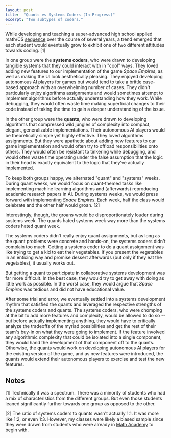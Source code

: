 ```yaml
---
layout: post
title:  "Quants vs Systems Coders (In Progress)"
excerpt: "Two subtypes of coders."
---
```


While developing and teaching a super-advanced high school applied math/CS <a href="https://www.eurisko.us/" target="_blank">sequence</a> over the course of several years, a trend emerged that each student would eventually grow to exhibit one of two different attitudes towards coding. [1]

In one group were the <b>systems coders</b>, who were drawn to developing tangible systems that they could interact with in "cool" ways. They loved adding new features to our implementation of the game <i>Space Empires</i>, as well as making the UI look aesthetically pleasing. They enjoyed developing autonomous AI players for games but would tend to take a brittle case-based approach with an overwhelming number of cases. They didn't particularly enjoy algorithms assignments and would sometimes attempt to implement algorithms before actually understanding how they work. While debugging, they would often waste time making superficial changes to their code instead of taking the time to gain a deeper understanding of the issue.

In the other group were the <b>quants</b>, who were drawn to developing algorithms that compressed wild jungles of complexity into compact, elegant, generalizable implementations. Their autonomous AI players would be theoretically simple yet highly effective. They loved algorithms assignments. But they were apathetic about adding new features to our game implementation and would often try to offload responsibilities onto others. They would often be resistant to tinkering while debugging, and would often waste time operating under the false assumption that the logic in their head is exactly equivalent to the logic that they've actually implemented.

To keep both groups happy, we alternated "quant" and "systems" weeks. During quant weeks, we would focus on quant-themed tasks like implementing machine learning algorithms and (afterwards) reproducing academic research papers in AI. During systems weeks, we would press forward with implementing <i>Space Empires</i>. Each week, half the class would celebrate and the other half would groan. [2]

Interestingly, though, the groans would be disproportionately louder during systems week. The quants hated systems week way more than the systems coders hated quant week.

The systems coders didn't really enjoy quant assignments, but as long as the quant problems were concrete and hands-on, the systems coders didn't complain too much. Getting a systems coder to do a quant assignment was like trying to get a kid to eat their vegetables. If you present the vegetables in an enticing way and promise dessert afterwards (but only if they eat the vegetables), it usually works out.

But getting a quant to participate in collaborative systems development was far more difficult. In the best case, they would try to get away with doing as little work as possible. In the worst case, they would argue that <i>Space Empires</i> was tedious and did not have educational value. 

After some trial and error, we eventually settled into a systems development rhythm that satisfied the quants and leveraged the respective strengths of the systems coders and quants. The systems coders, who were chomping at the bit to add more features and complexity, would be allowed to do so -- but before actually implementing anything, they would have to critically analyze the tradeoffs of the myriad possibilities and get the rest of their team's buy-in on what they were going to implement. If the feature involved any algorithmic complexity that could be isolated into a single component, they would hand the development of that component off to the quants. Otherwise, the quants would work on developing autonomous AI players for the existing version of the game, and as new features were introduced, the quants would extend their autonomous players to exercise and test the new features.

<h2>Notes</h2>

[1] Technically it was a spectrum. There was a minority of students who had a mix of characteristics from the different groups. But even those students leaned significantly further towards one group as opposed to the other.

[2] The ratio of systems coders to quants wasn't actually 1:1. It was more like 1:2, or even 1:3. However, my classes were likely a biased sample since they were drawn from students who were already in <a href="https://www.mathacademy.us/" target="_blank">Math Academy</a> to begin with.
